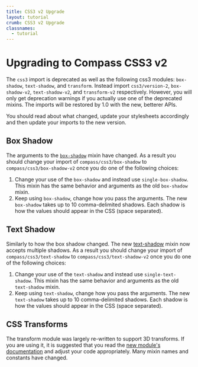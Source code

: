 ```yaml
---
title: CSS3 v2 Upgrade
layout: tutorial
crumb: CSS3 v2 Upgrade
classnames:
  - tutorial
---
```

# Upgrading to Compass CSS3 v2
The `css3` import is deprecated as well as the following css3 modules:
`box-shadow`, `text-shadow`, and `transform`. Instead import `css3/version-2`,
`box-shadow-v2`, `text-shadow-v2`, and `transform-v2` respectively.
However, you will only get deprecation warnings if you actually use
one of the deprecated mixins. The imports will be restored by 1.0
with the new, betterer APIs.

You should read about what changed, update your stylesheets accordingly
and then update your imports to the new version.

<a name="box-shadow"></a>
## Box Shadow
The arguments to the [`box-shadow`][new_box_shadow] mixin have changed.
As a result you should change your import of `compass/css3/box-shadow`
to `compass/css3/box-shadow-v2` once you do one of the following choices:

1. Change your use of the `box-shadow` and instead use `single-box-shadow`.
   This mixin has the same behavior and arguments as the old `box-shadow` mixin.
2. Keep using `box-shadow`, change how you pass the arguments. The new
   `box-shadow` takes up to 10 comma-delimited shadows. Each shadow is
   how the values should appear in the CSS (space separated).

## Text Shadow

Similarly to how the box shadow changed. The new [text-shadow][new_text_shadow]
mixin now accepts multiple shadows. As a result you should change your import of
`compass/css3/text-shadow` to `compass/css3/text-shadow-v2` once you do one of
the following choices:

1. Change your use of the `text-shadow` and instead use `single-text-shadow`.
   This mixin has the same behavior and arguments as the old `text-shadow` mixin.
2. Keep using `text-shadow`, change how you pass the arguments. The new
   `text-shadow` takes up to 10 comma-delimited shadows. Each shadow is
   how the values should appear in the CSS (space separated).

## CSS Transforms
The transform module was largely re-written to support 3D transforms. If you
are using it, it is suggested that you read the [new module's documentation][new_transform]
and adjust your code appropriately. Many mixin names and constants have changed.

[old_box_shadow]: /docs/reference/compass/css3/box_shadow/#mixin-box-shadow
[new_box_shadow]: /docs/reference/compass/css3/box_shadow_v2/#mixin-box-shadow
[old_text_shadow]: /docs/reference/compass/css3/text_shadow/#mixin-text-shadow
[new_text_shadow]: /docs/reference/compass/css3/text-shadow-v2/#mixin-text-shadow
[new_transform]: /docs/reference/compass/css3/transform-v2/